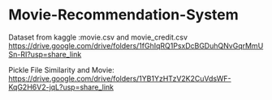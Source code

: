 # Movie-Recommendation-System

Dataset from kaggle :movie.csv and  movie_credit.csv
https://drive.google.com/drive/folders/1fGhIqRQ1PsxDcBGDuhQNvGqrMmUSn-RI?usp=share_link

Pickle File Similarity and Movie: https://drive.google.com/drive/folders/1YB1YzHTzV2K2CuVdsWF-KqG2H6V2-jqL?usp=share_link
